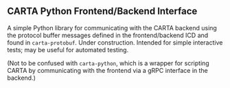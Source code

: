 CARTA Python Frontend/Backend Interface
---------------------------------------

A simple Python library for communicating with the CARTA backend using the protocol buffer messages defined in the frontend/backend ICD and found in `carta-protobuf`. Under construction. Intended for simple interactive tests; may be useful for automated testing.

(Not to be confused with `carta-python`, which is a wrapper for scripting CARTA by communicating with the frontend via a gRPC interface in the backend.)
